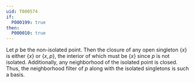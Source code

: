 ```yaml
---
uid: T000574
if:
  P000199: true
then:
  P000010: true
---
```

Let $p$ be the non-isolated point. Then the closure of any open singleton $\{x\}$ is either $\{x\}$ or $\{x,p\}$, the interior of which must be $\{x\}$ since $p$ is not isolated. 
Additionally, any neighborhood of the isolated point is closed.
Thus, the neighborhood filter of $p$ along with the isolated singletons is such a basis.
